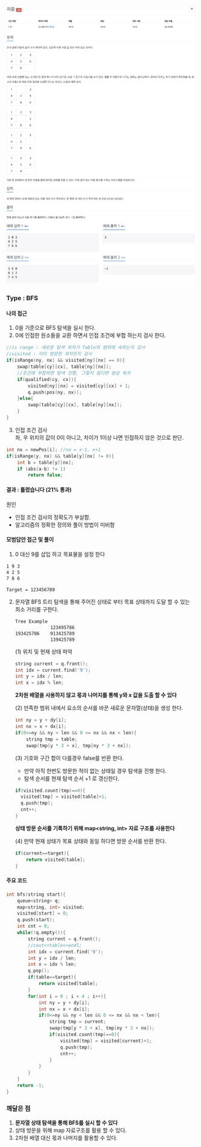 ![Problem](https://github.com/seongjinkime/problem-solving/blob/master/images/1525_1.png)
![Problem](https://github.com/seongjinkime/problem-solving/blob/master/images/1525_2.png)
### Type :  BFS

#### 나의 접근
1. 0을 기준으로 BFS 탐색을 실시 한다.  
2. 0에 인접한 원소들을 교환 하면서 인접 조건에 부합 하는지 검사 한다.

```cpp
//is range : 새로운 탐색 위치가 Table의 범위에 속하는지 검사
//visited : 이미 방문한 위치인지 검사
if(isRange(ny, nx) && visited[ny][nx] == 0){
    swap(table[cy][cx], table[ny][nx]);
    //조건에 부합하면 탐색 진행, 그렇지 않다면 원상 복귀
    if(qualified(cy, cx)){
        visited[ny][nx] = visited[cy][cx] + 1;
        q.push(pos(ny, nx));
    }else{
        swap(table[cy][cx], table[ny][nx]);
    }
}
```    

3. 인접 조건 검사  
좌, 우 위치의 값이 0이 아니고, 차이가 1이상 나면 인접하지 않은 것으로 판단.
```cpp
int nx = newPos[i]; //nx = x-1, x+1
if(isRange(y, nx) && table[y][nx] != 0){
    int b = table[y][nx];
    if (abs(a-b) != 1)
        return false;
```


#### 결과 : **틀렸습니다** (21% 통과)    
원인  
- 인접 조건 검사의 정확도가 부실함.  
- 알고리즘의 정확한 정의와 풀이 방법이 미비함


#### 모범답안 접근 및 풀이

1. 0 대신 9를 삽입 하고 목표물을 설정 한다
```
1 9 3
4 2 5
7 8 6
```
```
Target = 123456789
```

2. 문자열 BFS 트리 탐색을 통해 주어진 상태로 부터 목표 상태까지 도달 할 수 있는 최소 거리를 구한다.  
    ```
    Tree Example
                 123495786
    193425786    913425789
                 139425789
    ```
    (1) 위치 및 현재 상태 파악
    ```cpp
    string current = q.front();
    int idx = current.find('9');
    int y = idx / len;
    int x = idx % len;
    ```
    **2차원 배열을 사용하지 않고 몫과 나머지를 통해 y와 x 값을 도출 할 수 있다**

    (2) 만족한 범위 내에서 요소의 순서를 바꾼 새로운 문자열(상태)을 생성 한다.
    ```cpp
    int ny = y + dy[i];
    int nx = x + dx[i];
    if(0<=ny && ny < len && 0 <= nx && nx < len){
        string tmp = table;
        swap(tmp[y * 3 + x], tmp[ny * 3 + nx]);
    ```
    (3) 기호와 구간 합이 다를경우 false를 반환 한다.
    - 만약 아직 한번도 방문한 적이 없는 상태일 경우 탐색을 진행 한다.  
    - 탐색 순서를 현재 탐색 순서 +1 로 갱신한다.
    ```cpp
    if(visited.count(tmp)==0){
      visited[tmp] = visited[table]+1;
      q.push(tmp);
      cnt++;
    }
    ```
    **상태 방문 순서를 기록하기 위해 map<string, int> 자료 구조를 사용한다**

    (4) 만약 현재 상태가 목표 상태와 동일 하다면 방문 순서를 반환 한다.
    ```cpp
    if(current==target){
        return visited[table];
    }
    ```

#### 주요 코드
```cpp
int bfs(string start){
    queue<string> q;
    map<string, int> visited;
    visited[start] = 0;
    q.push(start);
    int cnt = 0;
    while(!q.empty()){
        string current = q.front();
        //cout<<table<<endl;
        int idx = current.find('9');
        int y = idx / len;
        int x = idx % len;
        q.pop();
        if(table==target){
            return visited[table];
        }
        for(int i = 0 ; i < 4 ; i++){
            int ny = y + dy[i];
            int nx = x + dx[i];
            if(0<=ny && ny < len && 0 <= nx && nx < len){
                string tmp = current;
                swap(tmp[y * 3 + x], tmp[ny * 3 + nx]);
                if(visited.count(tmp)==0){
                    visited[tmp] = visited[current]+1;
                    q.push(tmp);
                    cnt++;
                }
            }
        }
    }
    return -1;
}
```

### 깨달은 점
1. **문자열 상태 탐색을 통해 BFS를 실시 할 수 있다**
2. 상태 방문을 위해 map 자료구조를 활용 할 수 있다.
3. 2차원 배열 대신 몫과 나머지를 활용할 수 있다.
